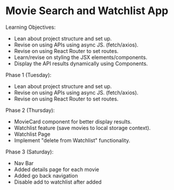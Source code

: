 # Movie Search and Watchlist App

Learning Objectives:
- Lean about project structure and set up.
- Revise on using APIs using async JS. (fetch/axios).
- Revise on using React Router to set routes.
- Learn/revise on styling the JSX elements/components.
- Display the API results dynamically using Components.


Phase 1 (Tuesday):
- Lean about project structure and set up.
- Revise on using APIs using async JS. (fetch/axios).
- Revise on using React Router to set routes.

Phase 2 (Thursday):
- MovieCard component for better display results.
- Watchlist feature (save movies to local storage context).
- Watchlist Page
- Implement "delete from Watchlist" functionality.

Phase 3 (Saturday):
- Nav Bar
- Added details page for each movie 
- Added go back navigation
- Disable add to watchlist after added